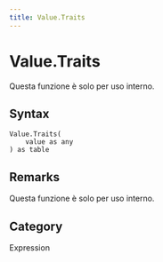 ```yaml
---
title: Value.Traits
---
```


# Value.Traits


Questa funzione è solo per uso interno.


## Syntax

```powerquery
Value.Traits(
    value as any
) as table
```


## Remarks

Questa funzione è solo per uso interno.



## Category
Expression
